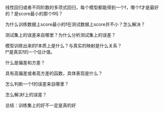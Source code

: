 线性回归或者不同阶数的多项式回归，每个模型都能得到一个f，哪个f才是最好的？是score最小的那个f吗？  

为什么训练数据上score最小的f在测试数据上score并不小？怎么解决？

测试集上的误差来自哪里？为什么分析测试集上的误差？  

模型训练出来的f本质上是什么？与真实的映射是什么关系？  
f*是真实f的一个估计值。  

什么是偏差和方差？  

具有高偏差或者高方差的函数，具体表现是什么？  

怎么判断一个f的误差来自哪里？  

怎么解决f上的误差？  

总结：训练集上的好不一定是真的好
